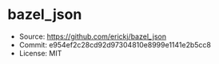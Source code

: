 # bazel_json

- Source: https://github.com/erickj/bazel_json
- Commit: e954ef2c28cd92d97304810e8999e1141e2b5cc8
- License: MIT
